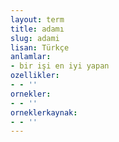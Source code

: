 ```yaml
---
layout: term
title: adamı
slug: adami
lisan: Türkçe
anlamlar:
- bir işi en iyi yapan
ozellikler:
- - ''
ornekler:
- - ''
orneklerkaynak:
- - ''
---
```

